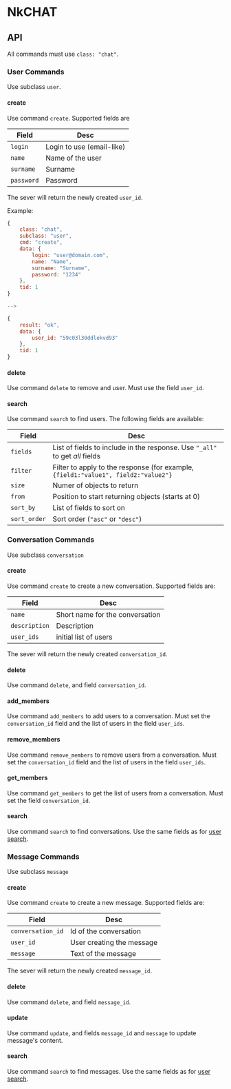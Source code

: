 
# NkCHAT


## API

All commands must use `class: "chat"`.


### User Commands

Use subclass `user`.

#### create

Use command `create`. Supported fields are

Field|Desc
---|---
`login`|Login to use (email-like)
`name`|Name of the user
`surname`|Surname
`password`|Password

The sever will return the newly created `user_id`.


Example:

```javascript
{
    class: "chat",
    subclass: "user",
    cmd: "create",
    data: {
        login: "user@domain.com",
        name: "Name",
        surname: "Surname",
        password: "1234"
    },
    tid: 1
}

-->

{
    result: "ok",
    data: {
        user_id: "59c03l30ddlekvd93"
    },
    tid: 1
}
```


#### delete

Use command `delete` to remove and user. Must use the field `user_id`.


#### search

Use command `search` to find users. The following fields are available:

Field|Desc
---|---
`fields`|List of fields to include in the response. Use `"_all"` to get _all_ fields
`filter`|Filter to apply to the response (for example, `{field1:"value1", field2:"value2"}`
`size`|Numer of objects to return
`from`|Position to start returning objects (starts at 0)
`sort_by`|List of fields to sort on
`sort_order`|Sort order (`"asc"` or `"desc"`)


### Conversation Commands

Use subclass `conversation`

#### create

Use command `create` to create a new conversation. Supported fields are:

Field|Desc
---|---
`name`|Short name for the conversation
`description`|Description
`user_ids`|initial list of users

The sever will return the newly created `conversation_id`.


#### delete

Use command `delete`, and field `conversation_id`.


#### add_members

Use command `add_members` to add users to a conversation. Must set the `conversation_id` field and the list of users in the field `user_ids`.


#### remove_members

Use command `remove_members` to remove users from a conversation. Must set the `conversation_id` field and the list of users in the field `user_ids`.


#### get_members

Use command `get_members` to get the list of users from a conversation. Must set the field `conversation_id`.


#### search

Use command `search` to find conversations. Use the same fields as for [user search](#search).






### Message Commands

Use subclass `message`

#### create

Use command `create` to create a new message. Supported fields are:

Field|Desc
---|---
`conversation_id`|Id of the conversation
`user_id`|User creating the message
`message`|Text of the message

The sever will return the newly created `message_id`.


#### delete

Use command `delete`, and field `message_id`.


#### update

Use command `update`, and fields `message_id` and `message` to update message's content.


#### search

Use command `search` to find messages. Use the same fields as for [user search](#search).






